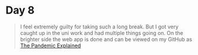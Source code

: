# Day 8

> I feel extremely guilty for taking such a long break. But I got very caught up in the uni work and had multiple things going on. 
> On the brighter side the web app is done and can be viewed on my GitHub as [The Pandemic Explained](https://github.com/tanyajainC137/flask-dashboard) 

